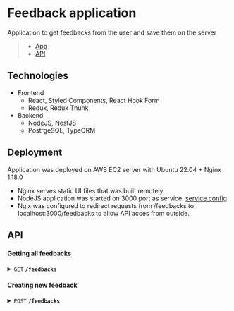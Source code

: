 # Feedback application
Application to get feedbacks from the user and save them on the server
> - [App](http://ec2-100-26-243-120.compute-1.amazonaws.com/)
> - [API](http://ec2-100-26-243-120.compute-1.amazonaws.com/feedbacks)

## Technologies
- Frontend
  - React, Styled Components, React Hook Form
  - Redux, Redux Thunk
- Backend
  - NodeJS, NestJS
  - PostrgeSQL, TypeORM

## Deployment
Application was deployed on AWS EC2 server with Ubuntu 22.04 + Nginx 1.18.0
- Nginx serves static UI files that was built remotely
- NodeJS application was started on 3000 port as service. [service config](https://github.com/whiteadam2/feedback_app/blob/master/feedback-server/feedback.service)
- Ngix was configured to redirect requests from /feedbacks to localhost:3000/feedbacks to allow API acces from outside.

## API

#### Getting all feedbacks

<details>
 <summary><code>GET</code> <code><b>/feedbacks</b></code></summary>

##### Parameters

> None
</details>

#### Creating new feedback

<details>
 <summary><code>POST</code> <code><b>/feedbacks</b></code></summary>

##### Parameters

> | name      |  type     | data type               | description                                                           |
> |-----------|-----------|-------------------------|-----------------------------------------------------------------------|
> | name      |  required | string, 3 symbols min length  | user name  |
> | email     |  required | string   | user email |
> | feedback     |  required | string, 10 symbols min length    | user feedback |


##### Responses

> | http code     | content-type                      | response                                                            |
> |---------------|-----------------------------------|---------------------------------------------------------------------|
> | `201`         | `application/json; charset=utf-8` | `{"id", "name", "email", "feedback"}`                                   |
> | `400`         | `application/json`                | `{"statusCode": "400", "message", "error": "Bad Request"}`                            |

</details>

